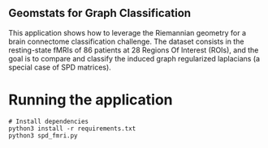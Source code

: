 ## Geomstats for Graph Classification

This application shows how to leverage the Riemannian geometry for a brain connectome  classification challenge. The dataset consists in the resting-state fMRIs of 86 patients  at 28 Regions Of Interest (ROIs), and the goal is to compare  and classify the induced graph regularized laplacians (a special case of SPD matrices).

# Running the application
```
# Install dependencies
python3 install -r requirements.txt
python3 spd_fmri.py
```
